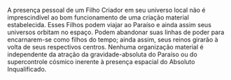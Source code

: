 ﻿A presença pessoal de um Filho Criador em seu universo local não é imprescindível ao bom funcionamento de uma criação material estabelecida. Esses Filhos podem viajar ao Paraíso e ainda assim seus universos orbitam no espaço. Podem abandonar suas linhas de poder para encarnarem-se como filhos do tempo; ainda assim, seus reinos girarão à volta de seus respectivos centros. Nenhuma organização material é independente da atração da gravidade-absoluta do Paraíso ou do supercontrole cósmico inerente à presença espacial do Absoluto Inqualificado.